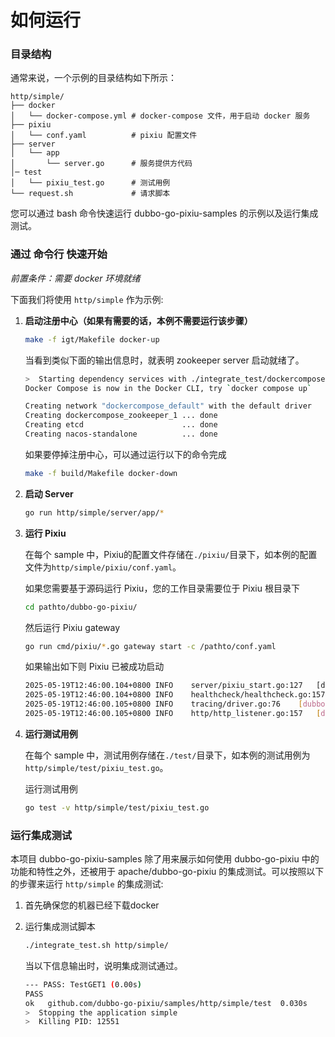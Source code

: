 # 如何运行

### 目录结构

通常来说，一个示例的目录结构如下所示：

```
http/simple/
├── docker
│   └── docker-compose.yml # docker-compose 文件，用于启动 docker 服务
├── pixiu
│   └── conf.yaml          # pixiu 配置文件
├── server
│   └── app
│       └── server.go      # 服务提供方代码
│─ test
│   └── pixiu_test.go      # 测试用例
└── request.sh             # 请求脚本
```

您可以通过 bash 命令快速运行 dubbo-go-pixiu-samples 的示例以及运行集成测试。

### 通过 命令行 快速开始

*前置条件：需要 docker 环境就绪*

下面我们将使用 `http/simple` 作为示例:

1. **启动注册中心（如果有需要的话，本例不需要运行该步骤）**
   
   ```bash
   make -f igt/Makefile docker-up 
   ```
   
   当看到类似下面的输出信息时，就表明 zookeeper server 启动就绪了。
   
   ```bash
   >  Starting dependency services with ./integrate_test/dockercompose/docker-compose.yml
   Docker Compose is now in the Docker CLI, try `docker compose up`
   
   Creating network "dockercompose_default" with the default driver
   Creating dockercompose_zookeeper_1 ... done
   Creating etcd                      ... done
   Creating nacos-standalone          ... done
   ```
   
   如果要停掉注册中心，可以通过运行以下的命令完成
   
   ```bash
   make -f build/Makefile docker-down
   ```
   
2. **启动 Server**
   
    ```bash
    go run http/simple/server/app/*
    ```
 
3. **运行 Pixiu**

   在每个 sample 中，Pixiu的配置文件存储在```./pixiu/```目录下，如本例的配置文件为```http/simple/pixiu/conf.yaml```。

   如果您需要基于源码运行 Pixiu，您的工作目录需要位于 Pixiu 根目录下
   ```bash
   cd pathto/dubbo-go-pixiu/
   ```
   
   然后运行 Pixiu gateway
   ```bash
   go run cmd/pixiu/*.go gateway start -c /pathto/conf.yaml
   ```
   
   如果输出如下则 Pixiu 已被成功启动

   ```bash
   2025-05-19T12:46:00.104+0800	INFO	server/pixiu_start.go:127	[dubbopixiu go] start by config : &{StaticResources:{Listeners:[0xc0007b7a20] Clusters:[0xc0007cc5a0] Adapters:[] ShutdownConfig:0xc00067fb30 PprofConf:{Enable:false Address:{SocketAddress:{Address:0.0.0.0 Port:8881 ResolverName: Domains:[] CertsDir:} Name:}}} DynamicResources:<nil> Metric:{Enable:false PrometheusPort:0} Node:<nil> Trace:<nil> Wasm:<nil> Config:<nil> Nacos:<nil> Log:<nil>}
   2025-05-19T12:46:00.104+0800	INFO	healthcheck/healthcheck.go:157	[health check] create a health check session for 127.0.0.1:1314
   2025-05-19T12:46:00.105+0800	INFO	tracing/driver.go:76	[dubbo-go-pixiu] no trace configuration in conf.yaml
   2025-05-19T12:46:00.105+0800	INFO	http/http_listener.go:157	[dubbo-go-server] httpListener start at : 0.0.0.0:8888
   ```
   
4. **运行测试用例**

   在每个 sample 中，测试用例存储在```./test/```目录下，如本例的测试用例为```http/simple/test/pixiu_test.go```。

   运行测试用例

   ```bash
   go test -v http/simple/test/pixiu_test.go
   ```

### 运行集成测试

本项目 dubbo-go-pixiu-samples 除了用来展示如何使用 dubbo-go-pixiu 中的功能和特性之外，还被用于 apache/dubbo-go-pixiu 的集成测试。可以按照以下的步骤来运行 `http/simple` 的集成测试:
   
1. 首先确保您的机器已经下载docker
2. 运行集成测试脚本
   ```bash
   ./integrate_test.sh http/simple/
   ```
   
   当以下信息输出时，说明集成测试通过。
   ```bash
   --- PASS: TestGET1 (0.00s)
   PASS
   ok  	github.com/dubbo-go-pixiu/samples/http/simple/test	0.030s
   >  Stopping the application simple
   >  Killing PID: 12551
   ```